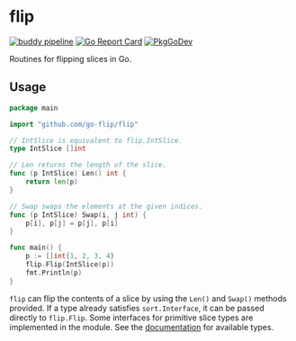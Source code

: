# flip
[![buddy pipeline](https://app.buddy.works/kotone/flip/pipelines/pipeline/280627/badge.svg?token=78de2d527ff01f524ebf5cbeb752835d299dfa834590af212642b02673ecba52 "buddy pipeline")](https://app.buddy.works/kotone/flip/pipelines/pipeline/280627)
[![Go Report Card](https://goreportcard.com/badge/github.com/go-flip/flip)](https://goreportcard.com/report/github.com/go-flip/flip)
[![PkgGoDev](https://pkg.go.dev/badge/github.com/go-flip/flip)](https://pkg.go.dev/github.com/go-flip/flip)

Routines for flipping slices in Go.

## Usage
```go
package main

import "github.com/go-flip/flip"

// IntSlice is equivalent to flip.IntSlice.
type IntSlice []int

// Len returns the length of the slice.
func (p IntSlice) Len() int {
    return len(p)
}

// Swap swaps the elements at the given indices.
func (p IntSlice) Swap(i, j int) {
    p[i], p[j] = p[j], p[i]
}

func main() {
    p := []int{1, 2, 3, 4}
    flip.Flip(IntSlice(p))
    fmt.Println(p)
}
```

`flip` can flip the contents of a slice by using the `Len()` and `Swap()` methods provided.
If a type already satisfies `sort.Interface`, it can be passed directly to `flip.Flip`.
Some interfaces for primitive slice types are implemented in the module.
See the [documentation](https://godoc.org/github.com/go-flip/flip) for available types.